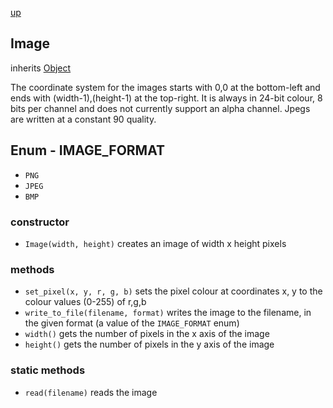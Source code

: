 [up](index.md)

## Image
inherits [Object](object.md)

The coordinate system for the images starts with 0,0 at the bottom-left and ends with (width-1),(height-1) at the top-right.  It is always in 24-bit colour, 8 bits per channel and does not currently support an alpha channel.  Jpegs are written at a constant 90 quality.

## Enum - IMAGE_FORMAT
 - `PNG`
 - `JPEG`
 - `BMP`

### constructor
 - `Image(width, height)` creates an image of width x height pixels

### methods
 - `set_pixel(x, y, r, g, b)` sets the pixel colour at coordinates x, y to the colour values (0-255) of r,g,b
 - `write_to_file(filename, format)` writes the image to the filename, in the given format (a value of the `IMAGE_FORMAT` enum)
 - `width()` gets the number of pixels in the x axis of the image
 - `height()` gets the number of pixels in the y axis of the image

### static methods
 - `read(filename)` reads the image
